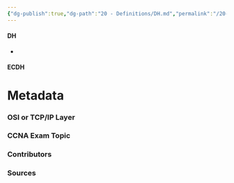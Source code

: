 ```yaml
---
{"dg-publish":true,"dg-path":"20 - Definitions/DH.md","permalink":"/20-definitions/dh/","tags":["defs_ccna"]}
---
```


#### DH
- 


#### ECDH






# Metadata
### OSI or TCP/IP Layer

### CCNA Exam Topic

### Contributors

### Sources

